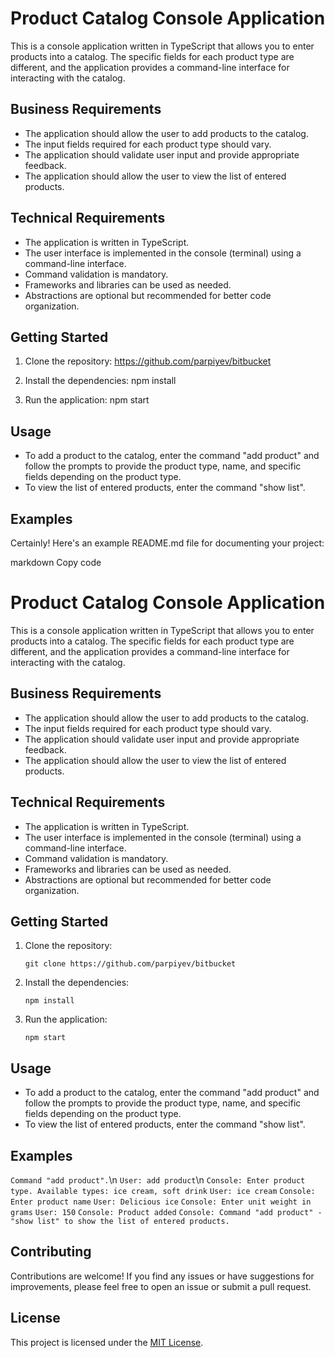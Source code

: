 # Product Catalog Console Application

This is a console application written in TypeScript that allows you to enter products into a catalog. The specific fields for each product type are different, and the application provides a command-line interface for interacting with the catalog.

## Business Requirements

- The application should allow the user to add products to the catalog.
- The input fields required for each product type should vary.
- The application should validate user input and provide appropriate feedback.
- The application should allow the user to view the list of entered products.

## Technical Requirements

- The application is written in TypeScript.
- The user interface is implemented in the console (terminal) using a command-line interface.
- Command validation is mandatory.
- Frameworks and libraries can be used as needed.
- Abstractions are optional but recommended for better code organization.

## Getting Started

1. Clone the repository: https://github.com/parpiyev/bitbucket

2. Install the dependencies: npm install

3. Run the application: npm start

## Usage

- To add a product to the catalog, enter the command "add product" and follow the prompts to provide the product type, name, and specific fields depending on the product type.
- To view the list of entered products, enter the command "show list".

## Examples

Certainly! Here's an example README.md file for documenting your project:

markdown
Copy code

# Product Catalog Console Application

This is a console application written in TypeScript that allows you to enter products into a catalog. The specific fields for each product type are different, and the application provides a command-line interface for interacting with the catalog.

## Business Requirements

- The application should allow the user to add products to the catalog.
- The input fields required for each product type should vary.
- The application should validate user input and provide appropriate feedback.
- The application should allow the user to view the list of entered products.

## Technical Requirements

- The application is written in TypeScript.
- The user interface is implemented in the console (terminal) using a command-line interface.
- Command validation is mandatory.
- Frameworks and libraries can be used as needed.
- Abstractions are optional but recommended for better code organization.

## Getting Started

1. Clone the repository:

   `git clone https://github.com/parpiyev/bitbucket`

2. Install the dependencies:

   `npm install`

3. Run the application:

   `npm start`

## Usage

- To add a product to the catalog, enter the command "add product" and follow the prompts to provide the product type, name, and specific fields depending on the product type.
- To view the list of entered products, enter the command "show list".

## Examples

`Command "add product".`\n
`User: add product`\n
`Console: Enter product type. Available types: ice cream, soft drink`
`User: ice cream`
`Console: Enter product name`
`User: Delicious ice`
`Console: Enter unit weight in grams`
`User: 150`
`Console: Product added`
`Console: Command "add product" - "show list" to show the list of entered products.`

## Contributing

Contributions are welcome! If you find any issues or have suggestions for improvements, please feel free to open an issue or submit a pull request.

## License

This project is licensed under the [MIT License](LICENSE).
